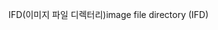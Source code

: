 <span data-ttu-id="ffb68-101">IFD(이미지 파일 디렉터리)</span><span class="sxs-lookup"><span data-stu-id="ffb68-101">image file directory (IFD)</span></span>